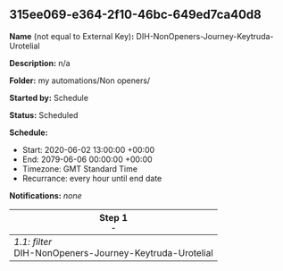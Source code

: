 ## 315ee069-e364-2f10-46bc-649ed7ca40d8

**Name** (not equal to External Key)**:** DIH-NonOpeners-Journey-Keytruda-Urotelial

**Description:** n/a

**Folder:** my automations/Non openers/

**Started by:** Schedule

**Status:** Scheduled

**Schedule:**

* Start: 2020-06-02 13:00:00 +00:00
* End: 2079-06-06 00:00:00 +00:00
* Timezone: GMT Standard Time
* Recurrance: every hour until end date

**Notifications:** _none_


| Step 1<br>_<small>-</small>_ |
| --- |
| _1.1: filter_<br>DIH-NonOpeners-Journey-Keytruda-Urotelial |
